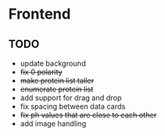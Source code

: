 # Frontend

## TODO

- update background
- ~~fix 0 polarity~~
- ~~make protein list taller~~
- ~~enumerate protein list~~
- add support for drag and drop
- fix spacing between data cards
- ~~fix ph values that are close to each other~~
- add image handling
